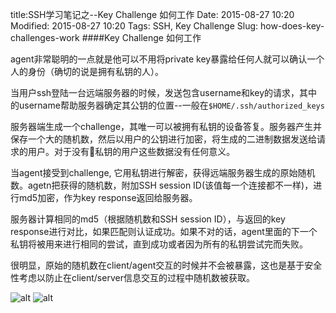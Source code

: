 title:SSH学习笔记之--Key Challenge 如何工作 
Date: 2015-08-27 10:20
Modified: 2015-08-27 10:20
Tags: SSH, Key Challenge 
Slug: how-does-key-challenges-work
####Key Challenge 如何工作
	
agent非常聪明的一点就是他可以不用将private key暴露给任何人就可以确认一个人的身份（确切的说是拥有私钥的人）。  
	
当用户ssh登陆一台远端服务器的时候，发送包含username和key的请求，其中的username帮助服务器确定其公钥的位置--一般在`$HOME/.ssh/authorized_keys`  
	
服务器端生成一个challenge，其唯一可以被拥有私钥的设备答复。服务器产生并保存一个大的随机数，然后以用户的公钥进行加密，将生成的二进制数据发送给请求的用户。对于没有私钥的用户这些数据没有任何意义。  
	
当agent接受到challenge, 它用私钥进行解密，获得远端服务器生成的原始随机数。agetn把获得的随机数，附加SSH session ID(该值每一个连接都不一样)，进行md5加密，作为key response返回给服务器。  
	
服务器计算相同的md5（根据随机数和SSH session ID），与返回的key response进行对比，如果匹配则认证成功。如果不对的话，agent里面的下一个私钥将被用来进行相同的尝试，直到成功或者因为所有的私钥尝试完而失败。  
	
很明显，原始的随机数在client/agent交互的时候并不会被暴露，这也是基于安全性考虑以防止在client/server信息交互的过程中随机数被获取。

![alt](http://www.unixwiz.net/images/ssh-key-challenge.gif "Title")
![alt](http://www.unixwiz.net/images/ssh-key-response.gif)
